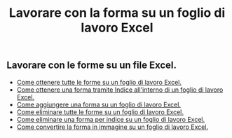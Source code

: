 ﻿---
title: Lavorare con la forma su un foglio di lavoro Excel
second_title: Aspose.Cells Cloud Documen
linktitle: Forma
type: docs
url: /it/shapes/
aliases: [/working-with-shapes/,/working-with-images/]
keywords: Working with shape on an Excel workshee
description: Come lavorare con la forma su un foglio di lavoro Excel. L'SDK supporta tipi di linguaggi di sviluppo. Includono Android, C#, Go, Java, NodeJS, Perl, PHP, Python, Ruby e swift
weight: 100
kwords: Excel, Office Cloud, REST API, Foglio di calcolo, PDF, CSV, Json, Markdwon, Lavorare con la forma su un foglio di lavoro Excel
---
## Lavorare con le forme su un file Excel.

- [Come ottenere tutte le forme su un foglio di lavoro Excel.](/cells/it/shapes/get-all/)
- [Come ottenere una forma tramite Indice all'interno di un foglio di lavoro Excel.](/cells/it/shapes/get/)
- [Come aggiungere una forma su un foglio di lavoro Excel.](/cells/it/shapes/add/)
- [Come eliminare tutte le forme su un foglio di lavoro Excel.](/cells/it/shapes/clear/)
- [Come eliminare una forma per indice su un foglio di lavoro Excel.](/cells/it/shapes/delete/)
- [Come convertire la forma in immagine su un foglio di lavoro Excel.](/cells/it/shapes/conversion/)
